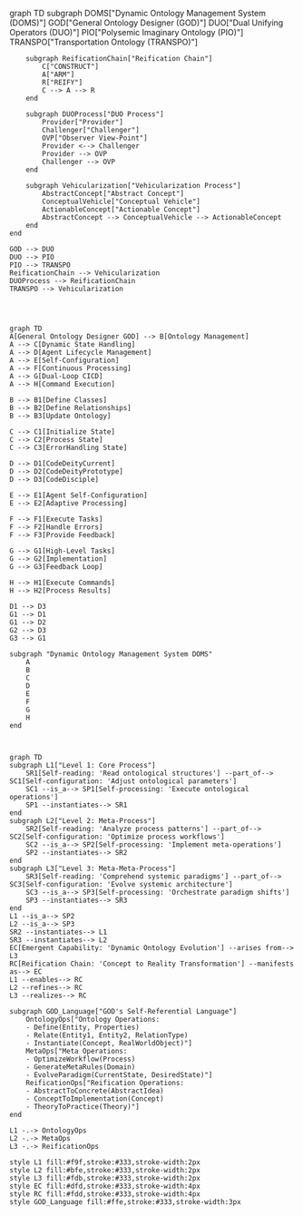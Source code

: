 graph TD
    subgraph DOMS["Dynamic Ontology Management System (DOMS)"]
        GOD["General Ontology Designer (GOD)"]
        DUO["Dual Unifying Operators (DUO)"]
        PIO["Polysemic Imaginary Ontology (PIO)"]
        TRANSPO["Transportation Ontology (TRANSPO)"]
        
        subgraph ReificationChain["Reification Chain"]
            C["CONSTRUCT"]
            A["ARM"]
            R["REIFY"]
            C --> A --> R
        end
        
        subgraph DUOProcess["DUO Process"]
            Provider["Provider"]
            Challenger["Challenger"]
            OVP["Observer View-Point"]
            Provider <--> Challenger
            Provider --> OVP
            Challenger --> OVP
        end
        
        subgraph Vehicularization["Vehicularization Process"]
            AbstractConcept["Abstract Concept"]
            ConceptualVehicle["Conceptual Vehicle"]
            ActionableConcept["Actionable Concept"]
            AbstractConcept --> ConceptualVehicle --> ActionableConcept
        end
    end
    
    GOD --> DUO
    DUO --> PIO
    PIO --> TRANSPO
    ReificationChain --> Vehicularization
    DUOProcess --> ReificationChain
    TRANSPO --> Vehicularization




    graph TD
    A[General Ontology Designer GOD] --> B[Ontology Management]
    A --> C[Dynamic State Handling]
    A --> D[Agent Lifecycle Management]
    A --> E[Self-Configuration]
    A --> F[Continuous Processing]
    A --> G[Dual-Loop CICD]
    A --> H[Command Execution]

    B --> B1[Define Classes]
    B --> B2[Define Relationships]
    B --> B3[Update Ontology]

    C --> C1[Initialize State]
    C --> C2[Process State]
    C --> C3[ErrorHandling State]

    D --> D1[CodeDeityCurrent]
    D --> D2[CodeDeityPrototype]
    D --> D3[CodeDisciple]

    E --> E1[Agent Self-Configuration]
    E --> E2[Adaptive Processing]

    F --> F1[Execute Tasks]
    F --> F2[Handle Errors]
    F --> F3[Provide Feedback]

    G --> G1[High-Level Tasks]
    G --> G2[Implementation]
    G --> G3[Feedback Loop]

    H --> H1[Execute Commands]
    H --> H2[Process Results]

    D1 --> D3
    G1 --> D1
    G1 --> D2
    G2 --> D3
    G3 --> G1

    subgraph "Dynamic Ontology Management System DOMS"
        A
        B
        C
        D
        E
        F
        G
        H
    end



    graph TD
    subgraph L1["Level 1: Core Process"]
        SR1[Self-reading: 'Read ontological structures'] --part_of--> SC1[Self-configuration: 'Adjust ontological parameters']
        SC1 --is_a--> SP1[Self-processing: 'Execute ontological operations']
        SP1 --instantiates--> SR1
    end
    subgraph L2["Level 2: Meta-Process"]
        SR2[Self-reading: 'Analyze process patterns'] --part_of--> SC2[Self-configuration: 'Optimize process workflows']
        SC2 --is_a--> SP2[Self-processing: 'Implement meta-operations']
        SP2 --instantiates--> SR2
    end
    subgraph L3["Level 3: Meta-Meta-Process"]
        SR3[Self-reading: 'Comprehend systemic paradigms'] --part_of--> SC3[Self-configuration: 'Evolve systemic architecture']
        SC3 --is_a--> SP3[Self-processing: 'Orchestrate paradigm shifts']
        SP3 --instantiates--> SR3
    end
    L1 --is_a--> SP2
    L2 --is_a--> SP3
    SR2 --instantiates--> L1
    SR3 --instantiates--> L2
    EC[Emergent Capability: 'Dynamic Ontology Evolution'] --arises from--> L3
    RC[Reification Chain: 'Concept to Reality Transformation'] --manifests as--> EC
    L1 --enables--> RC
    L2 --refines--> RC
    L3 --realizes--> RC

    subgraph GOD_Language["GOD's Self-Referential Language"]
        OntologyOps["Ontology Operations:
        - Define(Entity, Properties)
        - Relate(Entity1, Entity2, RelationType)
        - Instantiate(Concept, RealWorldObject)"]
        MetaOps["Meta Operations:
        - OptimizeWorkflow(Process)
        - GenerateMetaRules(Domain)
        - EvolveParadigm(CurrentState, DesiredState)"]
        ReificationOps["Reification Operations:
        - AbstractToConcrete(AbstractIdea)
        - ConceptToImplementation(Concept)
        - TheoryToPractice(Theory)"]
    end

    L1 -.-> OntologyOps
    L2 -.-> MetaOps
    L3 -.-> ReificationOps

    style L1 fill:#f9f,stroke:#333,stroke-width:2px
    style L2 fill:#bfe,stroke:#333,stroke-width:2px
    style L3 fill:#fdb,stroke:#333,stroke-width:2px
    style EC fill:#dfd,stroke:#333,stroke-width:4px
    style RC fill:#fdd,stroke:#333,stroke-width:4px
    style GOD_Language fill:#ffe,stroke:#333,stroke-width:3px